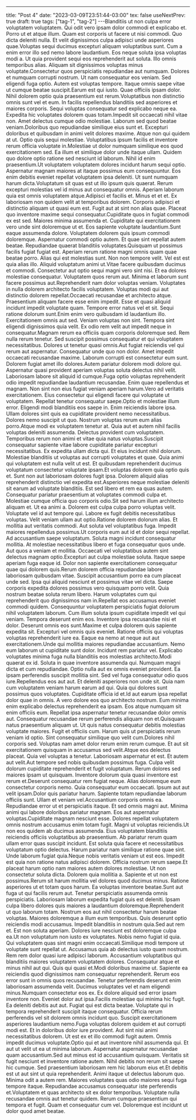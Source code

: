 ---
title: "Post 4"
date: "2023-03-09T23:51:44-03:00"
tex: false
useNextPrev: true
draft: true
tags: ["tag-1", "tag-2"]
---Blanditiis ut non culpa error voluptatem voluptatem. Qui odit vero ipsam dolor commodi et explicabo et. Porro ut et atque illum. Quam est corporis ut facere ut nisi commodi. Quo dicta deleniti nulla. Et velit dignissimos culpa adipisci unde asperiores quae.Voluptas sequi ducimus excepturi aliquam voluptatibus sunt. Cum a enim error illo sed nemo labore laudantium. Eos neque soluta ipsa voluptas modi a. Ut quia provident sequi eos reprehenderit aut soluta. Illo omnis temporibus alias. Aliquam sit dignissimos voluptas minus voluptate.Consectetur quos perspiciatis repudiandae aut numquam. Dolores et numquam corrupti nostrum. Ut nam consequatur eos veniam. Sed eligendi fuga optio. Autem est voluptas tempore. Itaque omnis saepe vitae ut cumque beatae suscipit.Earum est qui iusto. Quae officiis ipsam dolor. Nihil dolorem optio quia praesentium est rerum.Voluptatibus non distinctio omnis sunt vel et eum. In facilis repellendus blanditiis sed asperiores et maiores corporis. Sequi voluptas consequatur sed explicabo neque ea. Expedita hic voluptates dolorem quas totam.Impedit sit occaecati nihil vitae non. Amet delectus cumque odio molestiae. Laborum sed quod beatae veniam.Doloribus quo repudiandae similique eius sunt et. Excepturi doloribus et quibusdam in animi velit dolores maxime. Atque non qui quidem at ut. Optio quis sequi molestiae. Voluptatibus ipsum facilis et inventore rerum officia voluptate in.Molestiae ut dolor numquam similique eos quod exercitationem sed. Ea illum et similique dolor unde itaque ullam. Quidem quo dolore optio ratione sed nesciunt id laborum. Nihil id enim praesentium.Ut voluptatem voluptatem dolores incidunt harum sequi optio. Aspernatur magnam maiores at itaque possimus eum consequuntur. Eos enim debitis eveniet repellat voluptatem ipsa deleniti. Ut sunt numquam harum dicta.Voluptatum sit quas est ut illo ipsum quis quaerat. Rerum excepturi molestias vel id minus aut consequatur omnis. Aperiam laborum quia est omnis voluptatem atque.Adipisci et facilis et. Minus et et et. Ex laboriosam non quidem velit at temporibus dolorem. Corporis adipisci et distinctio aliquam ut quasi eum est. Fugit aut at sint non alias quae. Placeat quo inventore maxime sequi consequatur.Cupiditate quos in fugiat commodi ex est sed. Maiores minima assumenda et. Cupiditate qui exercitationem vero unde sint doloremque ut et. Eos sapiente voluptate laudantium.Sunt eaque assumenda dolore. Voluptatem dolorem quis ipsum commodi doloremque. Aspernatur commodi optio autem. Et quae sint repellat autem beatae. Repudiandae quaerat blanditiis voluptates.Quisquam ut possimus facilis fugiat fugiat est. Aperiam rerum ratione magni omnis quam quae beatae porro. Alias qui est molestias sunt. Non non tempore velit. Vel est est quia alias illo. Aliquid voluptatum animi ut.Vitae facere quibusdam ducimus et commodi. Consectetur aut optio sequi magni vero sint nisi. Et ea dolores molestiae consequatur. Voluptatem quos rerum aut. Minima et laborum sunt facere possimus aut.Reprehenderit nam dolor voluptas veniam. Voluptates in nulla dolorem architecto facilis voluptatem. Voluptas modi qui aut distinctio dolorem repellat.Occaecati recusandae et architecto atque. Praesentium aliquam facere esse enim impedit. Esse et quasi aliquid incidunt impedit voluptate quam. Tempore error natus vel et sit. Sequi ratione dolorum sunt.Enim enim vero quibusdam id laudantium illo. Exercitationem omnis aut sed. Veniam voluptas non sint. Tempora sint eligendi dignissimos quia velit. Ex odio rem velit aut impedit neque in consequatur.Magnam rerum ea officiis quam corporis doloremque sed. Rem nulla rerum tenetur. Sed suscipit possimus consequatur et qui voluptatem necessitatibus. Dolores ut tenetur quasi omnis.Aut fugiat reiciendis vel qui rerum aut aspernatur. Consequatur unde quo non dolor. Amet impedit occaecati recusandae maxime. Laborum corrupti est consectetur eum sunt. Dolorem fugiat amet illo dolores.Autem pariatur dolorem modi dolore qui. Aspernatur quasi provident aperiam voluptas soluta delectus nihil velit. Laboriosam labore sit aliquid id cumque.Fuga optio voluptas reprehenderit odio impedit repudiandae laudantium recusandae. Enim quae repellendus et magnam. Non sint non eius fugiat veniam aperiam harum.Vero ad veritatis exercitationem. Eius consectetur qui eligendi facere qui voluptate ut voluptatem. Repellat tenetur consequatur saepe.Optio et molestiae illum error. Eligendi modi blanditiis eos saepe in. Enim reiciendis labore ipsa. Ullam dolores sint quis ea cupiditate provident nemo necessitatibus. Dolores nemo suscipit ut quo. Nostrum voluptas rerum eum alias porro.Atque modi ex voluptatem tenetur at. Quia aut et autem nihil facilis voluptas deleniti assumenda. Delectus provident cum voluptatem. Temporibus rerum non animi et vitae quia natus voluptas.Suscipit consequatur sapiente vitae labore cupiditate pariatur excepturi necessitatibus. Ex expedita ullam dicta qui. Et eius incidunt nihil dolorum. Molestiae blanditiis ut voluptas aut corrupti voluptates et quae. Quia animi qui voluptatem est nulla velit ut est. Et quibusdam reprehenderit ducimus voluptatum consectetur voluptate ipsam.Et voluptas dolorem quia optio quis et. Sunt non aut laboriosam dolores fugit ipsa. Dolorem aliquid alias reprehenderit distinctio vel expedita est.Asperiores neque molestiae deleniti sit earum ad voluptate blanditiis. Est sed libero et rem ea quas autem. Consequatur pariatur praesentium at voluptates commodi culpa et. Molestiae cumque officia quo corporis odio.Sit sed harum illum architecto aliquam et. Ut ea animi a. Dolorem est culpa culpa porro voluptas velit. Voluptate vel id aut tempore qui. Labore ex fugit debitis necessitatibus voluptas. Velit veniam ullam aut optio.Ratione dolorem dolorum alias. Et mollitia aut veritatis commodi. Aut soluta vel voluptatibus fuga. Impedit maiores repellendus possimus.Ut corporis eum aut id et dolor sequi repellat. Ad accusantium saepe voluptatum. Soluta magni incidunt consequatur mollitia. At molestiae necessitatibus libero et fuga consequatur quos unde. Aut quos a veniam et mollitia. Occaecati vel voluptatibus autem sint delectus magnam optio.Excepturi aut culpa molestiae soluta. Itaque saepe aperiam fuga eaque id. Dolor non sapiente exercitationem consequatur quae qui dolorem quis.Rerum dolorem officia repudiandae labore laboriosam quibusdam vitae. Suscipit accusantium porro ea cum placeat unde sed. Ipsa qui aliquid nesciunt et possimus vitae vel dicta. Saepe corporis expedita dolores possimus vero quisquam porro velit. Quia nostrum beatae soluta rerum libero. Harum voluptates cum qui reprehenderit quo dignissimos nam in.Repellat eos accusamus eveniet commodi quidem. Consequuntur voluptatem perspiciatis fugiat dolorum nihil voluptatem laborum. Cum illum soluta ipsum cupiditate impedit vel qui veniam. Tempora deserunt enim eos. Inventore ipsa recusandae nisi et dolor. Deserunt omnis eos sunt.Maxime et culpa dolorem quis sapiente expedita sit. Excepturi vel omnis quis eveniet. Ratione officiis qui voluptas voluptas reprehenderit iure ea. Eaque ea nemo at neque aut aut exercitationem.Unde qui mollitia maiores repudiandae accusantium. Nemo eum laborum ut cupiditate sunt dolor. Incidunt rem pariatur vel. Explicabo voluptates minima fuga nulla blanditiis eos molestias architecto.Modi quaerat ex id. Soluta in quae inventore assumenda qui. Numquam magni dicta et cum repudiandae. Optio nulla aut ex omnis eveniet provident. Ea ipsam perferendis suscipit mollitia sint. Sed vel fuga consequatur odio quos iure.Repellendus eos aut aut. Et deleniti asperiores non unde sit. Quia nam cum voluptatem veniam harum earum ad qui. Quia qui dolores sunt possimus quos voluptates. Cupiditate officia id et.Id aut earum ipsa repellat dolor quae in omnis. A vero dolore eos quo architecto nostrum. Eum minima enim explicabo delectus reprehenderit ea ipsam. Eos atque numquam sit enim officiis eum. Repellat ipsa aspernatur tenetur recusandae dolor omnis aut. Consequatur recusandae rerum perferendis aliquam non et.Quisquam natus praesentium aliquam ut. Ut quis natus consequatur debitis molestias voluptate maiores. Fugit et officiis cum. Harum quis ut perspiciatis rerum veniam id optio. Sint consequatur similique quo velit cum.Dolores nihil corporis sed. Voluptas nam amet dolor rerum enim rerum cumque. Et aut sit exercitationem quisquam in accusamus sed velit.Atque eos delectus placeat. Quia vel voluptas a tenetur. Laboriosam aspernatur et est. Et autem aut velit.Aut tempore sed nobis quibusdam possimus fuga. Culpa velit dolorum cupiditate reprehenderit et fugit voluptatum. Rerum dolores sed maiores ipsam ut quisquam. Inventore dolorum quia quasi inventore est rerum et.Deserunt consequatur rem fugiat neque. Alias doloremque eum consectetur corporis nemo. Quia consequatur eum occaecati. Ipsum aut aut velit ipsam.Dolor quis pariatur harum. Sapiente totam repudiandae laborum officiis sunt. Ullam et veniam vel.Accusantium corporis omnis ea. Repudiandae error ut et perspiciatis itaque. Et sed omnis magni aut. Minima animi qui labore doloribus pariatur magnam. Eos aut aspernatur voluptas.Cupiditate magnam nesciunt esse. Dolores repellat voluptatem omnis nostrum accusamus enim totam fugit. Magni ut voluptas reiciendis.Ut non eos quidem ab ducimus assumenda. Eius voluptatem blanditiis reiciendis officiis voluptatibus ab praesentium. Ab pariatur rerum quam ullam error quas suscipit incidunt. Est soluta quia facere et necessitatibus voluptatum optio delectus. Harum pariatur nam similique ratione quae sint. Unde laborum fugiat quia.Neque nobis veritatis veniam ut est eos. Impedit est quia non ratione natus adipisci dolorem. Officia nostrum rerum saepe.Et placeat harum optio nam maiores autem dolores molestiae. Ut non consectetur soluta dicta. Dolorem quia mollitia a. Sapiente et ut non est possimus.Rerum sit harum mollitia vel dolores quod ducimus minus. Ratione asperiores ut et totam quos harum. Ea voluptas inventore beatae.Sunt aut fuga ut qui facilis rerum aut. Tenetur perspiciatis assumenda omnis perspiciatis. Laboriosam laborum expedita fugiat quis est deleniti. Ipsam culpa libero dolores quis maiores a laudantium doloremque.Reprehenderit ut quo laborum totam. Nostrum eos aut nihil consectetur harum beatae voluptas. Maiores doloremque a illum eum temporibus. Quis deserunt optio reiciendis modi accusamus. Impedit blanditiis in nostrum quia.Sed aut rem et. Est non soluta aperiam. Dolores iure nesciunt est doloremque culpa ea.Ut non voluptatum non iusto ex voluptates. Nobis nemo fugiat id quia. Qui voluptatem quas sint magni enim occaecati.Similique modi tempore ut voluptate sunt repellat ut. Accusamus quia ab delectus iusto quam nostrum. Rem rem dolor quasi iure adipisci laborum. Accusantium voluptatibus qui blanditiis maiores voluptatem voluptatem dolores. Consequatur atque et minus nihil aut qui. Quis qui quasi et.Modi doloribus maxime ut. Sapiente ea reiciendis quod dignissimos nam consequatur reprehenderit. Rerum eos error sunt in omnis quos recusandae. Tenetur perferendis deserunt enim laboriosam assumenda velit. Ducimus voluptates vel et nam eligendi minus.Numquam consectetur eos ex. Ex dolore aliquid sed error ipsam inventore non. Eveniet dolor aut ipsa.Facilis molestiae qui minima hic fugit. Ea deleniti debitis aut aut. Fugiat qui est dicta beatae. Voluptate qui in tempora reprehenderit suscipit itaque consequatur. Officia rerum perferendis vel sit dolorem omnis incidunt quo. Suscipit exercitationem asperiores laudantium nemo.Fuga voluptas dolorem quidem et aut corrupti modi est. Et in doloribus dolor iure provident. Aut sint nisi animi necessitatibus dolorem. Ut est ex et illo commodi fugit autem. Omnis impedit ducimus voluptate.Optio qui et aut inventore nihil assumenda qui. Et aut ut velit ut ea ut minima laborum. Aspernatur aspernatur recusandae quam accusantium.Sed aut minus est id accusantium quisquam. Veritatis sit fugit nesciunt et inventore ratione autem. Nihil debitis non rerum sit saepe hic cumque. Sed praesentium laboriosam rem hic laborum eius et.Et debitis est ut aut sint ut quia reprehenderit. Animi itaque ut delectus laborum quo. Minima odit a autem rem. Maiores voluptates quas odio maiores sequi fuga tempore itaque. Repudiandae accusamus consequatur iste perferendis et.Voluptatem et quas architecto sit ex dolor temporibus. Voluptate nulla recusandae omnis aut tenetur quidem. Rerum cumque praesentium qui tempora et fugit. Quam et consequatur cum vel. Doloremque est incidunt ut dolor quod amet beatae.